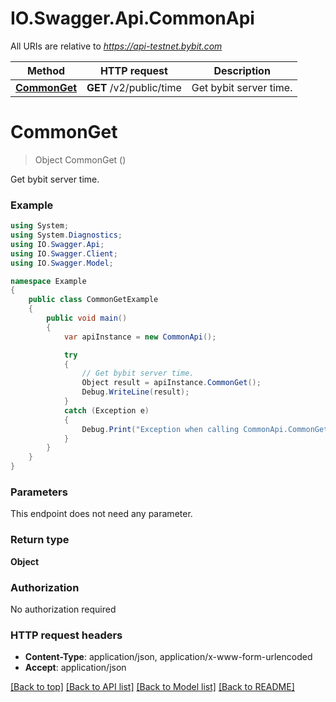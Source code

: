 # IO.Swagger.Api.CommonApi

All URIs are relative to *https://api-testnet.bybit.com*

Method | HTTP request | Description
------------- | ------------- | -------------
[**CommonGet**](CommonApi.md#commonget) | **GET** /v2/public/time | Get bybit server time.


<a name="commonget"></a>
# **CommonGet**
> Object CommonGet ()

Get bybit server time.

### Example
```csharp
using System;
using System.Diagnostics;
using IO.Swagger.Api;
using IO.Swagger.Client;
using IO.Swagger.Model;

namespace Example
{
    public class CommonGetExample
    {
        public void main()
        {
            var apiInstance = new CommonApi();

            try
            {
                // Get bybit server time.
                Object result = apiInstance.CommonGet();
                Debug.WriteLine(result);
            }
            catch (Exception e)
            {
                Debug.Print("Exception when calling CommonApi.CommonGet: " + e.Message );
            }
        }
    }
}
```

### Parameters
This endpoint does not need any parameter.

### Return type

**Object**

### Authorization

No authorization required

### HTTP request headers

 - **Content-Type**: application/json, application/x-www-form-urlencoded
 - **Accept**: application/json

[[Back to top]](#) [[Back to API list]](../README.md#documentation-for-api-endpoints) [[Back to Model list]](../README.md#documentation-for-models) [[Back to README]](../README.md)

